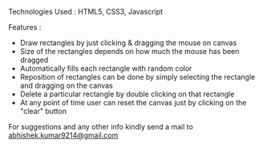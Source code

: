 Technologies Used : HTML5, CSS3, Javascript

Features :<br><ul>
    <li>Draw rectangles by just clicking & dragging the mouse on canvas</li>
    <li>Size of the rectangles depends on how much the mouse has been dragged</li>
    <li>Automatically fills each rectangle with random color</li>
    <li>Reposition of rectangles can be done by simply selecting the rectangle and dragging on the canvas</li>
    <li>Delete a particular rectangle by double clicking on that rectangle</li>
    <li>At any point of time user can reset the canvas just by clicking on the "clear" button</li></ul>

For suggestions and any other info kindly send a mail to abhishek.kumar9214@gmail.com